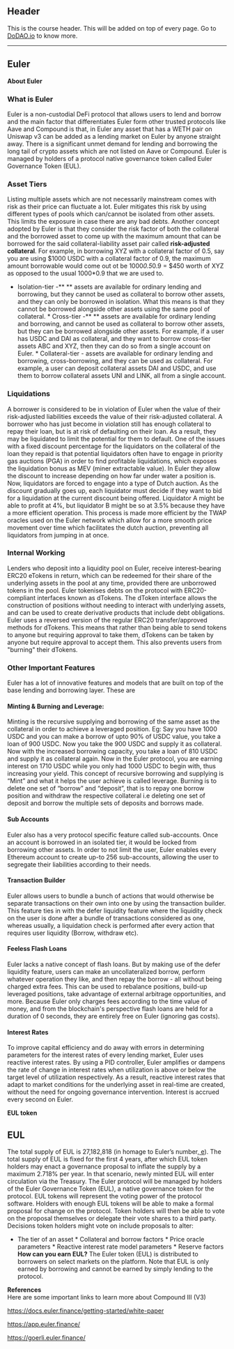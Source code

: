 ## Header
This is the course header. This will be added on top of every page. Go to [DoDAO.io](https://www.dodao.io) to know more.

 ---
 
 ## Euler
 
 **About Euler**        

### What is Euler 
Euler is a non-custodial DeFi protocol that allows users to lend and borrow and the main factor that differentiates Euler form other trusted protocols like Aave and Compound is that,  in Euler any asset that has a WETH pair on Uniswap v3 can be added as a lending market on Euler by anyone straight away. There is a  significant unmet demand for lending and borrowing  the long tail of crypto assets which are not listed on Aave or Compound. Euler is managed by holders of a protocol native governance token called Euler Governance Token (EUL). 

### Asset Tiers
Listing multiple assets which are not necessarily mainstream comes with risk as their price can fluctuate a lot. Euler mitigates this risk by using different types of  pools which can/cannot be isolated from other assets.  This limits the exposure in case there are any bad debts. Another concept adopted by Euler is that they consider the risk factor of both the collateral and the borrowed asset to come up with the maximum amount that can be borrowed for the said collateral-liability asset pair called **risk-adjusted collateral**.   For example, in borrowing XYZ with a collateral factor of 0.5, say you are using $1000 USDC with a collateral factor of 0.9, the maximum amount borrowable would come out ot be 1000*0.5*0.9 = $450 worth of XYZ as opposed to the usual 1000*0.9 that we are used to. 
* Isolation-tier -** ** assets are available for ordinary lending and borrowing, but they cannot be used as collateral to borrow other assets, and they can only be borrowed in isolation. What this means is that they cannot be borrowed alongside other assets using the same pool of collateral.  * Cross-tier -** ** assets are available for ordinary lending and borrowing, and cannot be used as collateral to borrow other assets, but they can be borrowed alongside other assets. For example, if a user has USDC and DAI as collateral, and they want to borrow cross-tier assets ABC and XYZ, then they can do so from a single account on Euler. * Collateral-tier - assets are available for ordinary lending and borrowing, cross-borrowing, and they can be used as collateral. For example, a user can deposit collateral assets DAI and USDC, and use them to borrow collateral assets UNI and LINK, all from a single account.

### Liquidations
A borrower is considered to be in violation of Euler when the value of their risk-adjusted liabilities exceeds the value of their risk-adjusted collateral. A borrower who has just become in violation still has enough collateral to repay their loan, but is at risk of defaulting on their loan. As a result,  they may be liquidated to limit the potential for them to default. One of the issues with a fixed discount percentage for the liquidators on the collateral of the loan they repaid is that potential liquidators often have to engage in priority gas auctions (PGA) in order to find profitable liquidations, which exposes  the liquidation bonus as MEV (miner extractable value). In Euler they allow the discount to increase depending on how far under water a position is. Now, liquidators are forced to engage into a type of Dutch auction. As the discount gradually goes up, each liquidator must decide if they want to bid for a liquidation at the current discount being offered. Liquidator A might  be able to profit at 4%, but liquidator B might be so at 3.5% because they have a more efficient operation. This process is made more efficient by the TWAP oracles used on the Euler network which allow for a more smooth price movement over time which facilitates the dutch auction, preventing all liquidators from jumping in at once.

### Internal Working
Lenders who deposit into a liquidity pool on Euler, receive interest-bearing ERC20 eTokens in return, which can be redeemed for their share of the underlying assets in the pool at any time, provided there are unborrowed tokens in the pool.  Euler tokenises debts on the protocol with ERC20-compliant interfaces known as dTokens. The dToken interface allows the construction of positions without needing to interact with underlying assets, and can be used to create derivative products that include debt obligations. Euler uses a reversed version of the regular ERC20 transfer/approved methods for dTokens. This means that rather than being able to send tokens to anyone but requiring approval to take them, dTokens can be taken by anyone but require approval to accept them. This also prevents users from "burning" their dTokens.

### Other Important Features
Euler has a lot of innovative features and models that are built on top of the base lending and borrowing layer. These are

#### Minting & Burning and Leverage:
Minting is the recursive supplying and borrowing of the same asset as the collateral in order to achieve a leveraged position. Eg: Say you have 1000 USDC and you can make a borrow of upto 90% of USDC value, you take a loan of 900 USDC. Now you take the 900 USDC and supply it as collateral. Now with the increased borrowing  capacity, you take a loan of 810 USDC and supply it as collateral again. Now in the Euler protocol, you are earning interest on 1710 USDC while you only had 1000 USDC to begin with, thus increasing your yield. This concept of recursive borrowing and supplying is “Mint” and what it helps the user achieve is called leverage.
Burning is to delete one set of “borrow” and “deposit”, that is to repay one borrow position and withdraw the respective collateral i.e deleting one set of deposit and borrow the multiple sets of deposits and borrows made. 

#### Sub Accounts
Euler also has a very protocol specific feature called sub-accounts. Once an account is borrowed in an isolated tier, it would be locked from borrowing other assets. In order to not limit the user, Euler enables every Ethereum account to create up-to 256 sub-accounts, allowing the user to segregate their liabilities according to their needs.

#### Transaction Builder
Euler allows users to bundle a bunch of actions that would otherwise be separate transactions on their own into one by using the transaction builder. This feature ties in with the defer liquidity feature where the liquidity check on the user is done after a bundle of transactions considered as one, whereas usually, a liquidation  check is performed after every action that requires user liquidity (Borrow, withdraw etc). 

#### Feeless Flash Loans
Euler lacks a native concept of flash loans. But by making use of the defer liquidity feature, users can make an uncollateralized borrow, perform whatever operation they like, and then repay the borrow - all without being charged extra fees. This can be used to rebalance positions, build-up leveraged positions, take advantage of external arbitrage opportunities, and more. Because Euler only charges fees according to the time value of money, and from the blockchain's perspective flash loans are held for a duration of 0 seconds, they are entirely free on Euler (ignoring gas costs).

#### Interest Rates
To improve capital efficiency and do away with errors in determining parameters for the interest rates of every lending market, Euler uses reactive interest rates. By using a PID controller, Euler amplifies or dampens the rate of change in interest rates when utilization is above or below the target level of utilization respectively. As a result, reactive interest rates  that adapt to market conditions for the underlying asset in real-time are created, without the need for ongoing governance intervention. Interest is accrued every second on Euler.

 
 **EUL token**        

## EUL
The total supply of EUL is 27,182,818 (in homage to Euler’s number,[ e](https://en.wikipedia.org/wiki/E_(mathematical_constant))). The total supply of EUL is fixed for the first 4 years, after which EUL token holders may enact a governance proposal to inflate the supply by a maximum 2.718% per year. In that scenario, newly minted EUL will enter circulation via the Treasury.
The Euler protocol will be managed by holders of the Euler Governance Token (EUL), a native governance token for the protocol. EUL tokens will represent the voting power of the protocol software. Holders with enough EUL tokens will be able to make a formal proposal for change on the protocol. Token holders will then be able to vote on the proposal themselves or delegate their vote shares to a third party. 
Decisions token holders might vote on include proposals to alter:
* The tier of an asset * Collateral and borrow factors * Price oracle parameters * Reactive interest rate model parameters * Reserve factors
**How can you earn EUL?** The Euler token (EUL) is distributed to borrowers on select markets on the platform. Note that EUL is only earned by borrowing and cannot be earned by simply lending to the protocol.

   
  
 **References**        
Here are some important links to learn more about Compound III (V3)

https://docs.euler.finance/getting-started/white-paper

https://app.euler.finance/

https://goerli.euler.finance/ 
 
